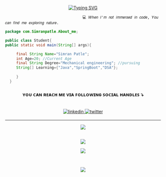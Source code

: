 




<div align="center">
<a href="https://git.io/typing-svg"><img src="https://readme-typing-svg.demolab.com?font=Fira+Code&pause=1000&color=F6F7F6&center=true&width=435&lines=Hey+There!+%F0%9F%91%8B;Simran+here%2C;A+web+dev..." alt="Typing SVG" /></a>
  </div>

    
                                       💻 𝑊ℎ𝑒𝑛 𝐼'𝑚 𝑛𝑜𝑡 𝑖𝑚𝑚𝑒𝑟𝑠𝑒𝑑 𝑖𝑛 𝑐𝑜𝑑𝑒, 𝑌𝑜𝑢 𝑐𝑎𝑛 𝑓𝑖𝑛𝑑 𝑚𝑒 𝑒𝑥𝑝𝑙𝑜𝑟𝑖𝑛𝑔 𝑛𝑎𝑡𝑢𝑟𝑒. 
                                       

```java
package com.Simranpatle.About_me;

public class Student{
public static void main(String[] args){

     final String Name="Simran Patle";
     int Age=20; //Current Age
     final String Degree="Mechanical engineering"; //pursuing
     String[] Learning={"Java","SpringBoot","DSA"};
     
     }
  }
  ```

### <div align="center">ʏᴏᴜ ᴄᴀɴ ʀᴇᴀᴄʜ ᴍᴇ ᴠɪᴀ ꜰᴏʟʟᴏᴡɪɴɢ ꜱᴏᴄɪᴀʟ ʜᴀɴᴅʟᴇꜱ ⤵ </div><br />
  <div align="center">
<a href="https://linkedin.com/in/simranpatle" target="_blank">
<img src=https://img.shields.io/badge/linkedin-%231E77B5.svg?&style=for-the-badge&logo=linkedin&logoColor=white alt=linkedin style="margin-bottom: 5px;" />
</a> 
<a href="https://twitter.com/simranpatle" target="_blank">
<img src=https://img.shields.io/badge/twitter-%2300acee.svg?&style=for-the-badge&logo=twitter&logoColor=white alt=twitter style="margin-bottom: 5px;" />
</a>
</div> 

____


<div align="center">
<img src="https://github-readme-streak-stats.herokuapp.com?user=simranpatle&theme=nightowl&hide_border=true&border_radius=4&date_format=%5BY.%5Dn.j&exclude_days=Sun&card_width=560&hide_current_streak=true" align="center" />
</div>
</br>


<div align="center">
  
![](https://github-readme-stats.vercel.app/api/top-langs/?username=simranpatle&theme=dark&hide_border=false&include_all_commits=false&count_private=false&layout=compact)
</div>

<div align="center">

[![](https://visitcount.itsvg.in/api?id=simranpatle&icon=0&color=0)](https://visitcount.itsvg.in)


</br>
<p align="center">
  <img src="https://capsule-render.vercel.app/api?type=waving&color=gradient&height=100&section=footer"/>
</p>


  
